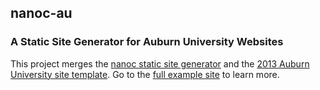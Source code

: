 nanoc-au
--------

### A Static Site Generator for Auburn University Websites

This project merges the [nanoc static site generator](http://nanoc.ws) and the [2013 Auburn University site template](http://www.auburn.edu/template/2013/). Go to the [full example site](http://auburnwrites.github.io/nanoc-au/) to learn more.